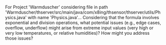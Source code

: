 For Project 'Warmduscher' considering file in path 'Warmduscher/thserver/src/main/java/com/x8ing/thsensor/thserver/utils/Physics.java' with name 'Physics.java'... 
Considering that the formula involves exponential and division operations, what potential issues (e.g., edge cases, overflow, underflow) might arise from extreme input values (very high or very low temperatures, or relative humidities)? How might you address those issues?